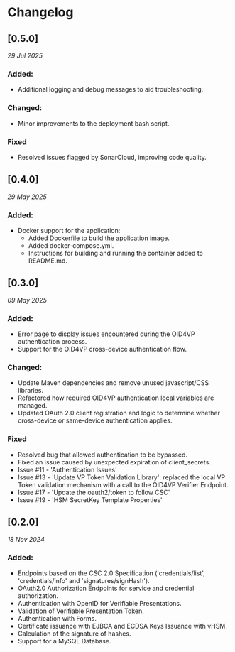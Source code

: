 # Changelog

## [0.5.0]
_29 Jul 2025_

### Added:
- Additional logging and debug messages to aid troubleshooting.

### Changed:
- Minor improvements to the deployment bash script.

### Fixed
- Resolved issues flagged by SonarCloud, improving code quality.

## [0.4.0]
_29 May 2025_

### Added:
- Docker support for the application:
  - Added Dockerfile to build the application image.
  - Added docker-compose.yml.
  - Instructions for building and running the container added to README.md.

## [0.3.0]
_09 May 2025_

### Added:
- Error page to display issues encountered during the OID4VP authentication process.
- Support for the OID4VP cross-device authentication flow.

### Changed:
- Update Maven dependencies and remove unused javascript/CSS libraries.
- Refactored how required OID4VP authentication local variables are managed.
- Updated OAuth 2.0 client registration and logic to determine whether cross-device or same-device authentication applies.

### Fixed
- Resolved bug that allowed authentication to be bypassed.
- Fixed an issue caused by unexpected expiration of client_secrets.
- Issue #11 - 'Authentication Issues'
- Issue #13 - 'Update VP Token Validation Library': replaced the local VP Token validation mechanism with a call to the OID4VP Verifier Endpoint.
- Issue #17 - 'Update the oauth2/token to follow CSC'
- Issue #19 - 'HSM SecretKey Template Properties'

## [0.2.0]

_18 Nov 2024_

### Added:

- Endpoints based on the CSC 2.0 Specification ('credentials/list', 'credentials/info' and 'signatures/signHash').
- OAuth2.0 Authorization Endpoints for service and credential authorization.
- Authentication with OpenID for Verifiable Presentations.
- Validation of Verifiable Presentation Token.
- Authentication with Forms.
- Certificate issuance with EJBCA and ECDSA Keys Issuance with vHSM.
- Calculation of the signature of hashes.
- Support for a MySQL Database.